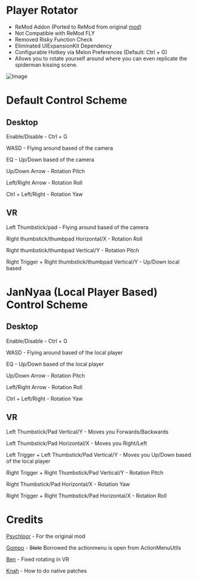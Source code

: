 # Player Rotator
- ReMod Addon (Ported to ReMod from original [mod](https://github.com/Psychloor/PlayerRotater))
- Not Compatible with ReMod FLY
- Removed Risky Function Check
- Eliminated UIExpansionKit Dependency
- Configurable Hotkey via Melon Preferences (Default: Ctrl + G)
- Allows you to rotate yourself around where you can even replicate the spiderman kissing scene.

![Image](https://raw.githubusercontent.com/imxLucid/PlayerRotator/master/Menu.PNG)

# Default Control Scheme
## Desktop
Enable/Disable - Ctrl + G

WASD - Flying around based of the camera

EQ - Up/Down based of the camera

Up/Down Arrow - Rotation Pitch

Left/Right Arrow - Rotation Roll

Ctrl + Left/Right - Rotation Yaw

## VR
Left Thumbstick/pad - Flying around based of the camera

Right thumbstick/thumbpad Horizontal/X - Rotation Roll

Right thumbstick/thumbpad Vertical/Y - Rotation Pitch

Right Trigger + Right thumbstick/thumbpad Vertical/Y - Up/Down local based

# JanNyaa (Local Player Based) Control Scheme
## Desktop
Enable/Disable - Ctrl + G

WASD - Flying around based of the local player

EQ - Up/Down based of the local player

Up/Down Arrow - Rotation Pitch

Left/Right Arrow - Rotation Roll

Ctrl + Left/Right - Rotation Yaw

## VR
Left Thumbstick/Pad Vertical/Y - Moves you Forwards/Backwards

Left Thumbstick/Pad Horizontal/X - Moves you Right/Left

Left Trigger + Left Thumbstick/Pad Vertical/Y - Moves you Up/Down based of the local player

Right Trigger + Right Thumbstick/Pad Vertical/Y - Rotation Pitch

Right Thumbstick/Pad Horizontal/X - Rotation Yaw

Right Trigger + Right Thumbstick/Pad Horizontal/X - Rotation Roll


# Credits
[Psychloor](https://github.com/psychloor/) - For the original mod 

[Gompo](https://github.com/gompocp/ActionMenuUtils/blob/69f1fe1852810ee977f23dceee5cff0e7b4528d7/ActionMenuAPI.cs#L251) - ~~Stole~~ Borrowed the actionmenu is open from ActionMenuUtils

[Ben](https://github.com/BenjaminZehowlt) - Fixed rotating in VR

[Knah](https://github.com/knah/) - How to do native patches

